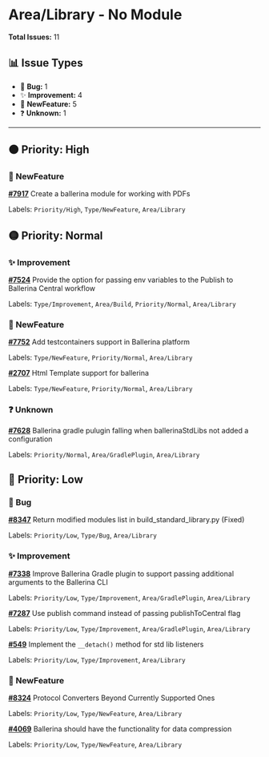 # Area/Library - No Module

**Total Issues:** 11

## 📊 Issue Types

- 🐛 **Bug:** 1
- ✨ **Improvement:** 4
- 🚀 **NewFeature:** 5
- ❓ **Unknown:** 1

---

## 🟠 Priority: High

### 🚀 NewFeature

**[#7917](https://github.com/ballerina-platform/ballerina-library/issues/7917)** Create a ballerina module for working with PDFs

Labels: `Priority/High`, `Type/NewFeature`, `Area/Library`

## 🟡 Priority: Normal

### ✨ Improvement

**[#7524](https://github.com/ballerina-platform/ballerina-library/issues/7524)** Provide the option for passing env variables to the Publish to Ballerina Central workflow

Labels: `Type/Improvement`, `Area/Build`, `Priority/Normal`, `Area/Library`

### 🚀 NewFeature

**[#7752](https://github.com/ballerina-platform/ballerina-library/issues/7752)** Add testcontainers support in Ballerina platform

Labels: `Type/NewFeature`, `Priority/Normal`, `Area/Library`

**[#2707](https://github.com/ballerina-platform/ballerina-library/issues/2707)** Html Template support for ballerina 

Labels: `Type/NewFeature`, `Priority/Normal`, `Area/Library`

### ❓ Unknown

**[#7628](https://github.com/ballerina-platform/ballerina-library/issues/7628)** Ballerina gradle pulugin falling when ballerinaStdLibs not added a configuration

Labels: `Priority/Normal`, `Area/GradlePlugin`, `Area/Library`

## 🔵 Priority: Low

### 🐛 Bug

**[#8347](https://github.com/ballerina-platform/ballerina-library/issues/8347)** Return modified modules list in build_standard_library.py (Fixed)

Labels: `Priority/Low`, `Type/Bug`, `Area/Library`

### ✨ Improvement

**[#7338](https://github.com/ballerina-platform/ballerina-library/issues/7338)** Improve Ballerina Gradle plugin to support passing additional arguments to the Ballerina CLI

Labels: `Priority/Low`, `Type/Improvement`, `Area/GradlePlugin`, `Area/Library`

**[#7287](https://github.com/ballerina-platform/ballerina-library/issues/7287)** Use publish command instead of passing publishToCentral flag

Labels: `Priority/Low`, `Type/Improvement`, `Area/GradlePlugin`, `Area/Library`

**[#549](https://github.com/ballerina-platform/ballerina-library/issues/549)** Implement the `__detach()` method for std lib listeners

Labels: `Priority/Low`, `Type/Improvement`, `Area/Library`

### 🚀 NewFeature

**[#8324](https://github.com/ballerina-platform/ballerina-library/issues/8324)** Protocol Converters Beyond Currently Supported Ones

Labels: `Priority/Low`, `Type/NewFeature`, `Area/Library`

**[#4069](https://github.com/ballerina-platform/ballerina-library/issues/4069)** Ballerina should have the functionality for data compression

Labels: `Priority/Low`, `Type/NewFeature`, `Area/Library`

